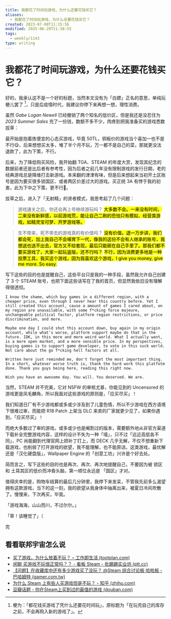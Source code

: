 ```yaml
---
title: 我都花了时间玩游戏，为什么还要花钱买它？
aliases:
  - 我都花了时间玩游戏，为什么还要花钱买它？
created: 2023-07-08T11:15:56
modified: 2025-06-29T21:38:55
tags:
  - weekly/1143
type: writing
---
```


# 我都花了时间玩游戏，为什么还要花钱买它？

好的，我承认这不是一个好的标题，当然本文没有为「白嫖」正名的意思，单纯玩梗儿罢了 [^BUY_BUY_BUY]，只是后疫情时代，我建议你停下来再想一想，理性消费。

虽然 *Gabe Logan Newell* 已经撤销了两个知名的低价区，但是我还是没忍住为 *2023 Summer Sales* 充了一份钱，数额不多不少，肉疼到把我准备买的游戏悉数拔草：

最开始是抱着拣便宜的心态买游戏，毕竟 50TL，铜板价的游戏当个喜加一也不是不行😋，后来想想买太多，堆了半个月不玩，万一都不是自己的菜，那就更没法退款了，此为下策，不行。

后来，为了降低购买风险，我开始翻 TGA、STEAM 的年度大赏，发现其纪念的数据前者还是比后者有参考性，因为后者之前几年没有限制游戏的发行日期，老的经典游戏总是降维打击新游戏。本来翻的津津有味，但是后来想起来当初开土区账号是因为要买很多锁国区、或者两区价差过大的游戏。买正统 3A 有悖于我的初衷，此为下中之下策，更不行🤯。

拔草之后，进入了「无射精」的贤者模式，我思考起了几个问题：

> 游戏通关之后，你还会再上号继续游玩吗？
<mark>大多数不会。一来没有时间，二来没有新鲜感，以前游戏荒，能让自己二刷的恐怕只有模拟、经营类游戏，如精灵宝可梦、开罗游戏等。</mark>

> 生不带来，死不带去的游戏真的有价值吗？
<mark>没有价值。退一万步讲，我们都会死，加上我自己不会哺育下一代，像我的这份不会有人继承的账号，我想送也送不出去，官方又不给套现，最后只能砸在自己手里了。那我们都不要买游戏了，大家一起玩盗版，还不行吗？</mark>
<mark>不行，因为消费更多地是一种投票工具，我买这个游戏，因为我喜欢这个游戏，I give you money, give me more. So easy.</mark>

写下这些的目的也是提醒自己，这些平台只是我的一种手段，虽然我允许自己创建了 3 个 STEAM 账号，也把下面这些话写在了我的首页，但显然我依旧没有理解得很透彻。

```
I know the shame, which buy games in a different region, with a cheaper price, even through I never hear this country before. Yet I still created this account, cause a amount of games I cared about, on my region are unavailable, with some f*cking force majeure, unchangeable political factor, platform region restrictions, or price discrimination, and more. 
      
Maybe one day I could shut this account down, buy again in my origin account, while what's worse, platform support maybe do that in the future. IDK, in this more and more weird world. What I actually want, is a more open market, and a more sensible price. In my perspectives, buying games is to support game developer, to vote in this suck world. Not care about the go f*cking hell factors at all.
      
Written here just reminded me, don't forget the most important thing. In a short, whatever worse truth is, thank the hard work this platfotm done. Thank you guys being here, reading this right now. 
      
Wish you have an awesome day. You will. You deserved. We are.
```

当然，STEAM 并不完美，它对 NSFW 的审核尤甚，你能见到的 Uncensored 的游戏更是凤毛麟角，所以我面对这些游戏的原则是，「应买尽买」！

我们知道日厂有不少游戏都或多或少涉及到了儿童色情，所以不少游戏在西方语境下很难过审，而能把 R18 Patch 上架当 DLC 来卖的厂家就更少见了，如果你遇到，「应买尽买」！

而绝大多数过了审的游戏，或多或少也是阉割过的版本，需要额外地从非官方渠道下载补全完整游戏内容，这样的设计不失为一种「墙」，只不过「远近高低各不同」，PC 尚能翻到代理官网上把补丁打上，而 DECK 几乎无解，不仅不想重新下载游戏，也削弱了打开游戏的欲望，我不能理解，也不能原谅。这类游戏，最优解还是「汉化硬盘版」，Wallpaper Engine 的「创意工坊」兴许是个好去处。

简而言之，写下这些的目的也是再次、再次、再次地提醒自己，不要因为被 锁区 和 土耳其区的低价而冲昏头脑，第一顺位永远是 「国区」才对。

值得庆幸的是，购物车结算的最后几分钟里，我停下来发呆，不管我先前多么渴望拥有这款游戏，当下的这一刻，我的欲望从我身体中抽离出来，被夏日冷风吹散了。慢慢来，下次再买，毕竟。

「游戏海海，山山而川，不过尔尔。」

「草！该睡觉了」（

完

## 看看联邦宇宙怎么说

- [买了游戏，为什么放着不玩？ – 工作即生活 (tootplan.com)](https://tootplan.com/otaku/talk-about-steam-library/)
- [闲聊 买游戏不玩很正常吗？？ - 看板 Steam - 批踢踢实业坊 (ptt.cc)](https://www.ptt.cc/bbs/Steam/M.1612060886.A.1EA.html)
- [【问题】在收藏库中还有多少游戏买了没玩？ @Steam 综合讨论板 哈啦板 - 巴哈姆特 (gamer.com.tw)](https://forum.gamer.com.tw/C.php?bsn=60599&snA=40205)
- [为什么 Steam 上有些人买游戏但是不玩？ - 知乎 (zhihu.com)](https://www.zhihu.com/question/575025061)
- [豆瓣话题 - 你在Steam上买到过的最值的游戏 (douban.com)](https://www.douban.com/gallery/topic/65334/)

[^BUY_BUY_BUY]: 梗为：「都花钱买游戏了凭什么还要花时间玩」，原标题为「在玩完自己的库存之前，不会再购入新的游戏了」。
